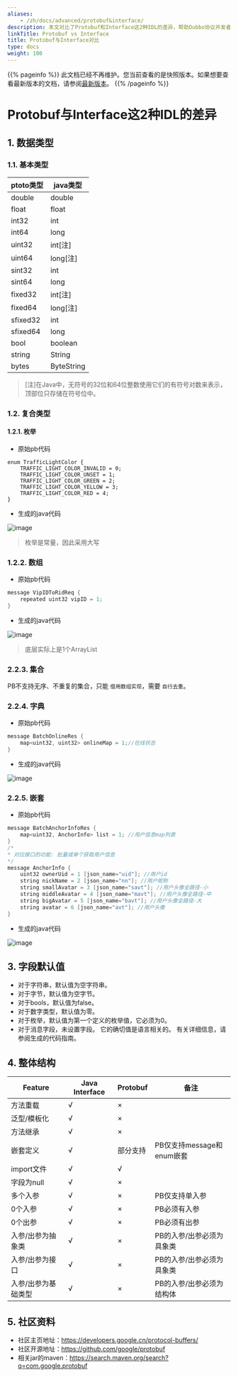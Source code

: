 ```yaml
---
aliases:
    - /zh/docs/advanced/protobuf&interface/
description: 本文对比了Protobuf和Interface这2种IDL的差异，帮助Dubbo协议开发者了解Protobuf，为后续转到Triple协议和Grpc协议做铺垫。
linkTitle: Protobuf vs Interface
title: Protobuf与Interface对比
type: docs
weight: 100
---
```




{{% pageinfo %}} 此文档已经不再维护。您当前查看的是快照版本。如果想要查看最新版本的文档，请参阅[最新版本](/zh-cn/docs3-v2/java-sdk/upgrades-and-compatibility/protobufinterface/)。
{{% /pageinfo %}}

# Protobuf与Interface这2种IDL的差异

## 1. 数据类型

### 1.1. 基本类型

| ptoto类型  | java类型 | 
| ---- | ---- |
double | double
float | float 
int32 | int
int64 | long
uint32 | int[注]
uint64 | long[注]
sint32 | int
sint64 | long
fixed32 | int[注]
fixed64 | long[注]
sfixed32 |  int
sfixed64 | long
bool | boolean
string | String
bytes | ByteString

> [注]在Java中，无符号的32位和64位整数使用它们的有符号对数来表示，顶部位只存储在符号位中。
### 1.2. 复合类型

#### 1.2.1. 枚举

* 原始pb代码

```java.
enum TrafficLightColor {
    TRAFFIC_LIGHT_COLOR_INVALID = 0;
    TRAFFIC_LIGHT_COLOR_UNSET = 1;
    TRAFFIC_LIGHT_COLOR_GREEN = 2;
    TRAFFIC_LIGHT_COLOR_YELLOW = 3;
    TRAFFIC_LIGHT_COLOR_RED = 4;
}
```

* 生成的java代码

![image](/imgs/docs/advanced/protobufinterface/124234531-b96c2c80-db46-11eb-8155-a77dbe059f07.png)

> 枚举是常量，因此采用大写
### 1.2.2. 数组

* 原始pb代码

```java
message VipIDToRidReq {
    repeated uint32 vipID = 1;
}
```

* 生成的java代码

![image](/imgs/docs/advanced/protobufinterface/124234564-c4bf5800-db46-11eb-94fc-a056af6089cb.png)

> 底层实际上是1个ArrayList
### 2.2.3. 集合

PB不支持无序、不重复的集合，只能 ``借用数组实现``，需要 ``自行去重``。

### 2.2.4. 字典

* 原始pb代码

```java
message BatchOnlineRes {
    map<uint32, uint32> onlineMap = 1;//在线状态
}
```

* 生成的java代码

![image](/imgs/docs/advanced/protobufinterface/124234654-e4568080-db46-11eb-9700-b30022ebee21.png)

### 2.2.5. 嵌套

* 原始pb代码

```java
message BatchAnchorInfoRes {
    map<uint32, AnchorInfo> list = 1; //用户信息map列表
}
/*
* 对应接口的功能: 批量或单个获取用户信息
*/
message AnchorInfo {
    uint32 ownerUid = 1 [json_name="uid"]; //用户id
    string nickName = 2 [json_name="nn"]; //用户昵称
    string smallAvatar = 3 [json_name="savt"]; //用户头像全路径-小
    string middleAvatar = 4 [json_name="mavt"]; //用户头像全路径-中
    string bigAvatar = 5 [json_name="bavt"]; //用户头像全路径-大
    string avatar = 6 [json_name="avt"]; //用户头像
}
```

* 生成的java代码

![image](/imgs/docs/advanced/protobufinterface/124234723-f89a7d80-db46-11eb-82d0-a8aee5322098.png)

## 3. 字段默认值

* 对于字符串，默认值为空字符串。
* 对于字节，默认值为空字节。
* 对于bools，默认值为false。
* 对于数字类型，默认值为零。
* 对于枚举，默认值为第一个定义的枚举值，它必须为0。
* 对于消息字段，未设置字段。 它的确切值是语言相关的。 有关详细信息，请参阅生成的代码指南。

## 4. 整体结构

|  Feature  |  Java Interface   | Protobuf  | 备注  |
|  ----  | ----  | ----  | ----  |
| 方法重载  | √ | × |  |
| 泛型/模板化  | √ | × |  |
| 方法继承  | √ | × |  |
| 嵌套定义  | √ | 部分支持 | PB仅支持message和enum嵌套 |
| import文件  | √ | √  |  |
| 字段为null  | √ | × |  |
| 多个入参  | √ | × | PB仅支持单入参 |
| 0个入参  | √ | × | PB必须有入参 |
| 0个出参  | √ | × | PB必须有出参 |
| 入参/出参为抽象类  | √ | × | PB的入参/出参必须为具象类 |
| 入参/出参为接口  | √ | × | PB的入参/出参必须为具象类 |
| 入参/出参为基础类型  | √ | × | PB的入参/出参必须为结构体 |

## 5. 社区资料
* 社区主页地址：https://developers.google.cn/protocol-buffers/
* 社区开源地址：https://github.com/google/protobuf
* 相关jar的maven：https://search.maven.org/search?q=com.google.protobuf